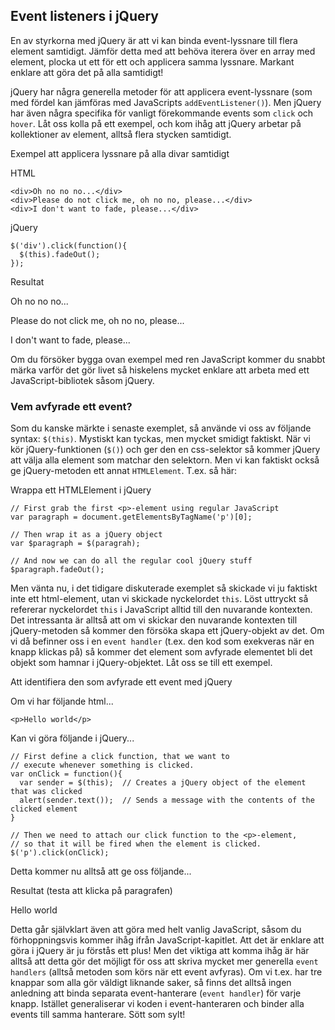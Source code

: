 ## Event listeners i jQuery

En av styrkorna med jQuery är att vi kan binda event-lyssnare till flera element samtidigt. Jämför detta med att behöva iterera över en array med element, plocka ut ett för ett och applicera samma lyssnare. Markant enklare att göra det på alla samtidigt!

jQuery har några generella metoder för att applicera event-lyssnare (som med fördel kan jämföras med JavaScripts `addEventListener()`). Men jQuery har även några specifika för vanligt förekommande events som `click` och `hover`. Låt oss kolla på ett exempel, och kom ihåg att jQuery arbetar på kollektioner av element, alltså flera stycken samtidigt.

Exempel att applicera lyssnare på alla divar samtidigt

HTML

    <div>Oh no no no...</div>
    <div>Please do not click me, oh no no, please...</div>
    <div>I don't want to fade, please...</div>

jQuery

    $('div').click(function(){
      $(this).fadeOut();
    });

Resultat

Oh no no no...

Please do not click me, oh no no, please...

I don't want to fade, please...

Om du försöker bygga ovan exempel med ren JavaScript kommer du snabbt märka varför det gör livet så hiskelens mycket enklare att arbeta med ett JavaScript-bibliotek såsom jQuery.

### Vem avfyrade ett event?

Som du kanske märkte i senaste exemplet, så använde vi oss av följande syntax: `$(this)`. Mystiskt kan tyckas, men mycket smidigt faktiskt. När vi kör jQuery-funktionen (`$()`) och ger den en css-selektor så kommer jQuery att välja alla element som matchar den selektorn. Men vi kan faktiskt också ge jQuery-metoden ett annat `HTMLElement`. T.ex. så här:

Wrappa ett HTMLElement i jQuery

    // First grab the first <p>-element using regular JavaScript
    var paragraph = document.getElementsByTagName('p')[0];
     
    // Then wrap it as a jQuery object
    var $paragraph = $(paragrah);
     
    // And now we can do all the regular cool jQuery stuff
    $paragraph.fadeOut();

Men vänta nu, i det tidigare diskuterade exemplet så skickade vi ju faktiskt inte ett html-element, utan vi skickade nyckelordet `this`. Löst uttryckt så refererar nyckelordet `this` i JavaScript alltid till den nuvarande kontexten. Det intressanta är alltså att om vi skickar den nuvarande kontexten till jQuery-metoden så kommer den försöka skapa ett jQuery-objekt av det. Om vi då befinner oss i en `event handler` (t.ex. den kod som exekveras när en knapp klickas på) så kommer det element som avfyrade elementet bli det objekt som hamnar i jQuery-objektet. Låt oss se till ett exempel.

Att identifiera den som avfyrade ett event med jQuery

Om vi har följande html...
    
    <p>Hello world</p>

Kan vi göra följande i jQuery...
    
    // First define a click function, that we want to
    // execute whenever something is clicked.
    var onClick = function(){
      var sender = $(this);  // Creates a jQuery object of the element that was clicked
      alert(sender.text());  // Sends a message with the contents of the clicked element
    }
     
    // Then we need to attach our click function to the <p>-element,
    // so that it will be fired when the element is clicked.
    $('p').click(onClick);

Detta kommer nu alltså att ge oss följande...

Resultat (testa att klicka på paragrafen)

Hello world

Detta går självklart även att göra med helt vanlig JavaScript, såsom du förhoppningsvis kommer ihåg ifrån JavaScript-kapitlet. Att det är enklare att göra i jQuery är ju förstås ett plus! Men det viktiga att komma ihåg är här alltså att detta gör det möjligt för oss att skriva mycket mer generella `event handlers` (alltså metoden som körs när ett event avfyras). Om vi t.ex. har tre knappar som alla gör väldigt liknande saker, så finns det alltså ingen anledning att binda separata event-hanterare (`event handler`) för varje knapp. Istället generaliserar vi koden i event-hanteraren och binder alla events till samma hanterare. Sött som sylt!